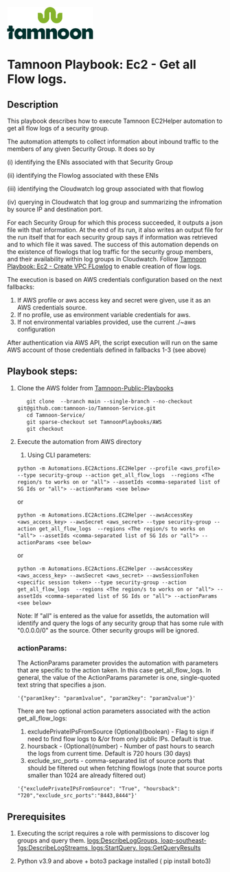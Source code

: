 
<img src="../../images/icons/Tamnoon.png" width="200"/>

# Tamnoon Playbook: Ec2 - Get all Flow logs.

## Description
This playbook describes how to execute Tamnoon EC2Helper automation to get all flow logs of a security group.

The automation attempts to collect information about inbound traffic to the members of any given Security Group. It does so by  

   (i) identifying the ENIs associated with that Security Group
   
   (ii) identifying the Flowlog associated with these ENIs
   
   (iii) identifying the Cloudwatch log group associated with that flowlog
   
   (iv) querying in Cloudwatch that log group and summarizing the infromation by source IP and destination port.

For each Security Group for which this process succeeded, it outputs a json file with that information.
At the end of its run, it also writes an output file for the run itself that for each security group says if information was retrieved and to which file it was saved.
The success of this automation depends on the existence of flowlogs that log traffic for the security group members, and their availability within log groups in Cloudwatch.
Follow [Tamnoon Playbook: Ec2 - Create VPC FLowlog](./TPlaybbok_create_vpc_flowlog.md) to enable creation of flow logs. 

The execution is based on AWS credentials configuration based on the next fallbacks:
1. If AWS profile or aws access key and secret were given, use it as an AWS credentials source.
2. If no profile, use as environment variable credentials for aws.
3. If not environmental variables provided, use the current ./~aws configuration

After authentication via AWS API, the script execution will run on the same AWS account of those credentials defined in fallbacks 1-3 (see above)

## Playbook steps:
1. Clone the AWS folder from  [Tamnoon-Public-Playbooks](https://github.com/tamnoon-io/Tamnoon-Public-Playbooks)
   ```
      git clone  --branch main --single-branch --no-checkout git@github.com:tamnoon-io/Tamnoon-Service.git
      cd Tamnoon-Service/
      git sparse-checkout set TamnoonPlaybooks/AWS
      git checkout
   ```
2. Execute the automation from AWS directory
   1. Using CLI parameters:
   ```
   python -m Automations.EC2Actions.EC2Helper --profile <aws_profile> --type security-group --action get_all_flow_logs  --regions <The region/s to works on or "all"> --assetIds <comma-separated list of SG Ids or "all"> --actionParams <see below>
   ```
    or 
   ```
   python -m Automations.EC2Actions.EC2Helper --awsAccessKey <aws_access_key> --awsSecret <aws_secret> --type security-group --action get_all_flow_logs  --regions <The region/s to works on "all"> --assetIds <comma-separated list of SG Ids or "all"> --actionParams <see below>
   ``` 
    or 
   ```
   python -m Automations.EC2Actions.EC2Helper --awsAccessKey <aws_access_key> --awsSecret <aws_secret> --awsSessionToken <specific session token> --type security-group --action get_all_flow_logs  --regions <The region/s to works on or "all"> --assetIds <comma-separated list of SG Ids or "all"> --actionParams <see below>
   ```
    
    Note: If "all" is entered as the value for assetIds, the automation will identify and query the logs of any security group that has some rule with "0.0.0.0/0" as the source. Other security groups will be ignored.     

    ### actionParams:
    The ActionParams parameter provides the automation with parameters that are specific to the action taken. In this case get_all_flow_logs. 
    In general, the value of the ActionParams parameter is one, single-quoted text string that specifies a json. 
    ```
    '{"param1key": "param1value", "param2key": "param2value"}'
    ```
    There are two optional action parameters associated with the action get_all_flow_logs:
    1. excludePrivateIPsFromSource (Optional)(boolean) - Flag to sign if need to find flow logs to &/or from only public IPs. Default is true.
    2. hoursback - (Optional)(number) - Number of past hours to search the logs from current time. Default is 720 hours (30 days)
    3. exclude_src_ports - comma-separated list of source ports that should be filtered out when fetching flowlogs (note that source ports smaller than 1024 are already filtered out)
    
    ```
    '{"excludePrivateIPsFromSource": "True", "hoursback": "720","exclude_src_ports":"8443,8444"}'
    ```
## Prerequisites 
1. Executing the script requires a role with permissions to discover log groups and query them.
   [logs:DescribeLogGroups, loap-southeast-1gs:DescribeLogStreams, logs:StartQuery. logs:GetQueryResults](https://docs.aws.amazon.com/AmazonCloudWatch/latest/logs/permissions-reference-cwl.html)

2. Python v3.9  and above + boto3 package installed ( pip install boto3)


